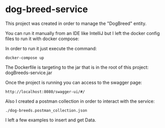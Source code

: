 # dog-breed-service
This project was created in order to manage the "DogBreed" entity.

You can run it manually from an IDE like IntelliJ but I left the docker config files to run it with docker compose:

In order to run it just execute the command:
````
docker-compose up
````
The Dockerfile is targeting to the jar that is in the root of this project: dogBreeds-service.jar

Once the project is running you can access to the swagger page:
````
http://localhost:8080/swagger-ui/#/
````
Also I created a postman collection in order to interact with the service:
````
./dog-breeds.postman_collection.json
````
I left a few examples to insert and get Data.
